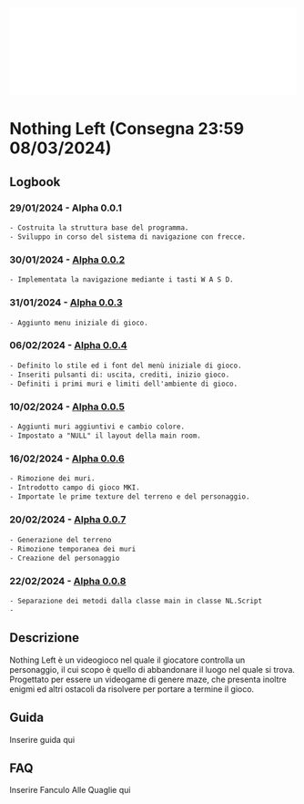 ![Logo (Wh)](https://github.com/g0ldo/First-Order/blob/f6a465aaeb351d5ea6f4160ab2cbce807a6efb64/LOGO.png)

# Nothing Left (Consegna 23:59 08/03/2024)

## Logbook
  ### 29/01/2024 - Alpha 0.0.1
    - Costruita la struttura base del programma.
    - Sviluppo in corso del sistema di navigazione con frecce.

  ### 30/01/2024 - [Alpha 0.0.2](https://github.com/g0ldo/FGM_Project/blob/3530acfb72393ad7c0bb9f00007db90ec1aec4ac/FGM%20Alpha%200.0.2.zip)
    - Implementata la navigazione mediante i tasti W A S D.

  ### 31/01/2024 - [Alpha 0.0.3](https://github.com/g0ldo/First-Order/blob/7fa2c8ab59d2f6402c8a643ad6e92346d004abb5/FO%20Alpha%200.0.3.zip)
    - Aggiunto menu iniziale di gioco.

  ### 06/02/2024 - [Alpha 0.0.4](https://github.com/g0ldo/First-Order/blob/d917cbe504d741546be70a0aff5c562f52126cc9/FO%20Alpha%200.0.4.zip)
    - Definito lo stile ed i font del menù iniziale di gioco.
    - Inseriti pulsanti di: uscita, crediti, inizio gioco.
    - Definiti i primi muri e limiti dell'ambiente di gioco.

  ### 10/02/2024 - [Alpha 0.0.5](https://github.com/g0ldo/First-Order/blob/c317aeb4374a518ba836d66e1c68ae31f6b42597/Alpha%200.0.5.zip)
    - Aggiunti muri aggiuntivi e cambio colore.
    - Impostato a "NULL" il layout della main room.

  ### 16/02/2024 - [Alpha 0.0.6](https://github.com/g0ldo/First-Order/blob/1e9c84f14e69b6596dbab95bdeab2025203abeff/FO%20Alpha%200.0.6.zip)
    - Rimozione dei muri.
    - Introdotto campo di gioco MKI.
    - Importate le prime texture del terreno e del personaggio.
  ### 20/02/2024 - [Alpha 0.0.7](https://github.com/g0ldo/First-Order/blob/2a45ea29680b233af425f60cc02695cdd1d7da6a/FO%20Alpha%200.0.7.zip)
    - Generazione del terreno 
    - Rimozione temporanea dei muri 
    - Creazione del personaggio

  ### 22/02/2024 - [Alpha 0.0.8](https://github.com/g0ldo/First-Order/blob/73b0d6602c36c46b82053731bfe470d483ceee1a/FO%20Alpha%200.0.8.zip)
    - Separazione dei metodi dalla classe main in classe NL.Script
    - 
  


## Descrizione
  Nothing Left è un videogioco nel quale il giocatore controlla un personaggio, il cui scopo è quello di abbandonare il luogo nel quale si trova. Progettato per essere un videogame di
  genere maze, che presenta inoltre enigmi ed altri ostacoli da risolvere per portare a termine il gioco.

## Guida
  Inserire guida qui

## FAQ
  Inserire Fanculo Alle Quaglie qui
